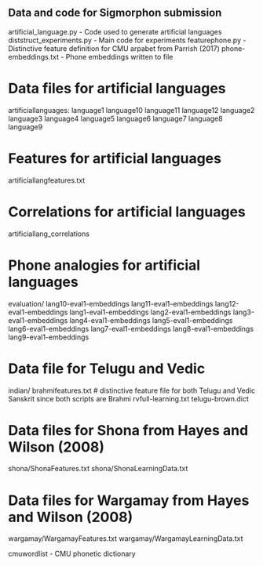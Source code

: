 Data and code for Sigmorphon submission
---------------------------------------
artificial_language.py - Code used to generate artificial languages
diststruct_experiments.py - Main code for experiments
featurephone.py - Distinctive feature definition for CMU arpabet from Parrish (2017)
phone-embeddings.txt - Phone embeddings written to file

# Data files for artificial languages
artificiallanguages:
language1
language10
language11
language12
language2
language3
language4
language5
language6
language7
language8
language9

# Features for artificial languages
artificiallangfeatures.txt

# Correlations for artificial languages
artificiallang_correlations

# Phone analogies for artificial languages 
evaluation/
lang10-eval1-embeddings
lang11-eval1-embeddings
lang12-eval1-embeddings
lang1-eval1-embeddings
lang2-eval1-embeddings
lang3-eval1-embeddings
lang4-eval1-embeddings
lang5-eval1-embeddings
lang6-eval1-embeddings
lang7-eval1-embeddings
lang8-eval1-embeddings
lang9-eval1-embeddings

# Data file for Telugu and Vedic
indian/
brahmifeatures.txt  # distinctive feature file for both Telugu and Vedic Sanskrit since both scripts are Brahmi
rvfull-learning.txt
telugu-brown.dict

# Data files for Shona from Hayes and Wilson (2008)
shona/ShonaFeatures.txt
shona/ShonaLearningData.txt

# Data files for Wargamay from Hayes and Wilson (2008)
wargamay/WargamayFeatures.txt
wargamay/WargamayLearningData.txt

cmuwordlist - CMU phonetic dictionary
